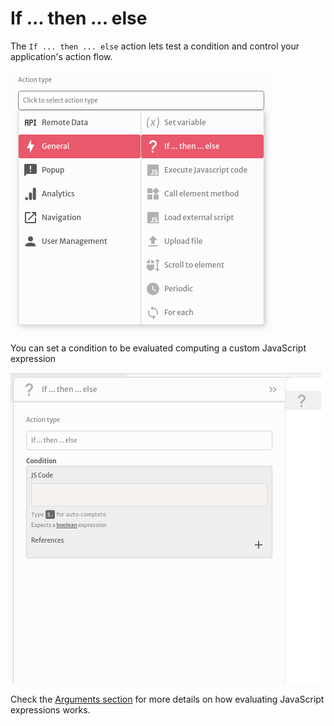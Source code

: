 # If ... then ... else

The `If ... then ... else` action lets test a condition and control your application's action flow.

![](../../../.gitbook/assets/screenshot-from-2021-08-03-19-38-46.png)

You can set a condition to be evaluated computing a custom JavaScript expression

![](../../../.gitbook/assets/screenshot-from-2021-08-03-19-41-43.png)

Check the [Arguments section](https://docs.abstra.app/docs/front-end/arguments) for more details on how evaluating JavaScript expressions works.

